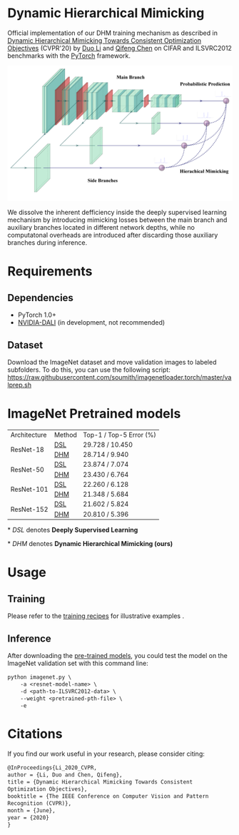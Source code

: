 # Dynamic Hierarchical Mimicking

Official implementation of our DHM training mechanism as described in [Dynamic Hierarchical Mimicking Towards Consistent Optimization Objectives]() (CVPR'20) by [Duo Li](https://github.com/d-li14) and [Qifeng Chen](https://github.com/CQFIO) on CIFAR and ILSVRC2012 benchmarks with the [PyTorch](https://pytorch.org/) framework.

<p align="center"><img src="fig/arch.png" width="600" /></p>

We dissolve the inherent defficiency inside the deeply supervised learning mechanism by introducing mimicking losses between the main branch and auxiliary branches located in different network depths, while no computatonal overheads are introduced after discarding those auxiliary branches during inference.

# Requirements
## Dependencies
* PyTorch 1.0+
* [NVIDIA-DALI](https://github.com/NVIDIA/DALI) (in development, not recommended)
## Dataset
Download the ImageNet dataset and move validation images to labeled subfolders.
To do this, you can use the following script: https://raw.githubusercontent.com/soumith/imagenetloader.torch/master/valprep.sh

# ImageNet Pretrained models
<table>
	<tr>
		<td>Architecture</td>
		<td>Method</td>
    <td>Top-1 / Top-5 Error (%)</td>
	</tr>
	<tr>
		<td rowspan="2">ResNet-18</td>
		<td><a href="https://hkustconnect-my.sharepoint.com/:u:/g/personal/dlibh_connect_ust_hk/EU9NEieZBB1Ktb9T8MobZ-ABKUjTaGv_lnG6b-geC3O7LA?e=eEfAb1">DSL</a></td>
		<td>29.728 / 10.450</td>
	</tr>
	<tr>
		<td><a href="https://hkustconnect-my.sharepoint.com/:u:/g/personal/dlibh_connect_ust_hk/Eaxq7mz5GMlJqEFQotYCvVQBBtoEJ06UIqHM6siY8VrfFA?e=N8Jebp">DHM</a></td>
		<td>28.714 / 9.940</td>
	</tr>
	<tr>
		<td rowspan="2">ResNet-50</td>
		<td><a href="https://hkustconnect-my.sharepoint.com/:u:/g/personal/dlibh_connect_ust_hk/EXP_tRBeaCFMiHczUS2Kf84Bco97hDPGTv6jkl9Wb-Answ?e=hJnd3E">DSL</a></td>
		<td>23.874 / 7.074</td>
	</tr>
	<tr>
		<td><a href="https://hkustconnect-my.sharepoint.com/:u:/g/personal/dlibh_connect_ust_hk/EZnzStUddRpKhS7fGxZ3EJkBibquoIgJaqGlq4PVTtug7Q?e=kfZsGG">DHM</a></td>
		<td>23.430 / 6.764</td>
	</tr>
	<tr>
		<td rowspan="2">ResNet-101</td>
		<td><a href="https://hkustconnect-my.sharepoint.com/:u:/g/personal/dlibh_connect_ust_hk/EfSsOTCWhVhFiM_GmnBc85EBlmJiy4x9SFEj_K411c5_DA?e=IEz4hq">DSL</a></td>
		<td>22.260 / 6.128</td>
	</tr>
	<tr>
		<td><a href="https://hkustconnect-my.sharepoint.com/:u:/g/personal/dlibh_connect_ust_hk/Ed3hCtX0EW5Dtq5SCwQbnIgBF8Saqsksjw7IPDecRUJAVQ?e=xr4Cim">DHM</a></td>
		<td>21.348 / 5.684</td>
	</tr>
	<tr>
		<td rowspan="2">ResNet-152</td>
		<td><a href="https://hkustconnect-my.sharepoint.com/:u:/g/personal/dlibh_connect_ust_hk/EY93Q0ToqlJEntNwRgHu_2sB_1Ld6YjBu1LHIO6Ye-CyOA?e=crwgcP">DSL</a></td>
		<td>21.602 / 5.824</td>
	</tr>
	<tr>
		<td><a href="https://hkustconnect-my.sharepoint.com/:u:/g/personal/dlibh_connect_ust_hk/EcyZgN3uW6FDmJinvVxwpYABg6SuvHZftctSdpK9024PKg?e=I3MHYM">DHM</a></td>
		<td>20.810 / 5.396</td>
	</tr>
</table>

\* *DSL* denotes **Deeply Supervised Learning**

\* *DHM* denotes **Dynamic Hierarchical Mimicking (ours)**

# Usage
## Training
Please refer to the [training recipes](https://github.com/d-li14/DHM/blob/master/TRAINING.md) for illustrative examples .

## Inference
After downloading the [pre-trained models](https://github.com/d-li14/DHM#imagenet-pretrained-models), you could test the model on the ImageNet validation set with this command line:
```shell
python imagenet.py \
    -a <resnet-model-name> \
    -d <path-to-ILSVRC2012-data> \
    --weight <pretrained-pth-file> \
    -e
```

# Citations
If you find our work useful in your research, please consider citing:
```
@InProceedings{Li_2020_CVPR,
author = {Li, Duo and Chen, Qifeng},
title = {Dynamic Hierarchical Mimicking Towards Consistent Optimization Objectives},
booktitle = {The IEEE Conference on Computer Vision and Pattern Recognition (CVPR)},
month = {June},
year = {2020}
}
```
